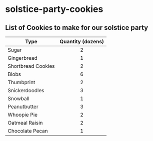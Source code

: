 # solstice-party-cookies

## List of Cookies to make for our solstice party

| Type | Quantity (dozens) |
|------|:--------:|
| Sugar|2 |
|Gingerbread| 1 |
|Shortbread Cookies| 2 |
|Blobs|6 |
|Thumbprint | 2 |
|Snickerdoodles|3|
|Snowball| 1|
|Peanutbutter| 3|
|Whoopie Pie| 2|
|Oatmeal Raisin| 2 |
|Chocolate Pecan| 1 |
